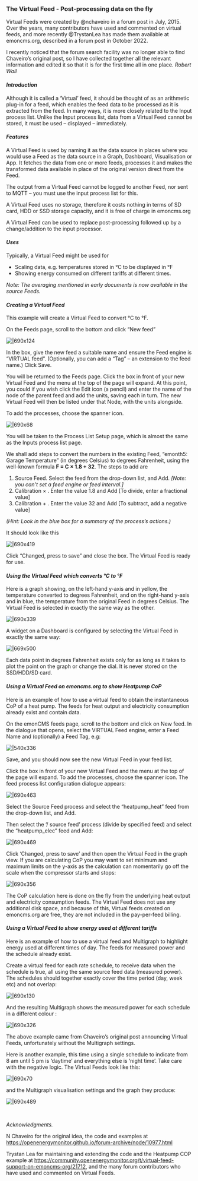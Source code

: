 ### The Virtual Feed - Post-processing data on the fly

Virtual Feeds were created by @nchaveiro  in a forum post in July, 2015. Over the years, many contributors have used and commented on virtual feeds, and more recently @TrystanLea has made them available at emoncms.org, described in a forum post in October 2022.

I recently noticed that the forum search facility was no longer able to find Chaveiro’s original post, so I have collected together all the relevant information and edited it so that it is for the first time all in one place.
*Robert Wall*

#### *Introduction*

Although it is called a ‘Virtual’ feed, it should be thought of as an arithmetic plug-in for a feed, which enables the feed data to be processed as it is extracted from the feed. In many ways, it is more closely related to the Input process list. Unlike the Input process list, data from a Virtual Feed cannot be stored, it must be used – displayed – immediately.

#### *Features*

A Virtual Feed is used by naming it as the data source in places where you would use a Feed as the data source in a Graph, Dashboard, Visualisation or App. It fetches the data from one or more feeds, processes it and makes the transformed data available in place of the original version direct from the Feed.

The output from a Virtual Feed cannot be logged to another Feed, nor sent to MQTT – you must use the input process list for this.

A Virtual Feed uses no storage, therefore it costs nothing in terms of SD card, HDD or SSD storage capacity, and it is free of charge in emoncms.org

A Virtual Feed can be used to replace post-processing followed up by a change/addition to the input processor.

#### *Uses*

Typically, a Virtual Feed might be used for

* Scaling data, e.g. temperatures stored in °C to be displayed in °F
* Showing energy consumed on different tariffs at different times.

*Note: The averaging mentioned in early documents is now available in the source Feeds.*

#### *Creating a Virtual Feed*

This example will create a Virtual Feed to convert °C to °F.

On the Feeds page, scroll to the bottom and click “New feed”

![|690x124](upload://6po51ibAAkj4v0FjCqD5xkKpwMx.png)

In the box, give the new feed a suitable name and ensure the Feed engine is “VIRTUAL feed”. (Optionally, you can add a “Tag” – an extension to the feed name.) Click Save.

You will be returned to the Feeds page. Click the box in front of your new Virtual Feed and the menu at the top of the page will expand. At this point, you could if you wish click the Edit icon (a pencil) and enter the name of the node of the parent feed and add the units, saving each in turn. The new Virtual Feed will then be listed under that Node, with the units alongside.

To add the processes, choose the spanner icon.

![|690x68](upload://AuuPpt0JdNDaKaWmuGcIXfiwICZ.png)

You will be taken to the Process List Setup page, which is almost the same as the Inputs process list page.

We shall add steps to convert the numbers in the existing Feed, “emonth5: Garage Temperature” (in degrees Celsius) to degrees Fahrenheit, using the well-known formula **F = C × 1.8 + 32**. The steps to add are

1. Source Feed. Select the feed from the drop-down list, and Add. *[Note: you can’t set a feed engine or feed interval.]*
2. Calibration × . Enter the value 1.8 and Add [To divide, enter a fractional value]
3. Calibration + . Enter the value 32 and Add [To subtract, add a negative value]

*(Hint: Look in the blue box for a summary of the process’s actions.)*

It should look like this

![|690x419](upload://eJdUWPbo0c4W2fJed9OsHaNdBzY.png)

Click “Changed, press to save” and close the box. The Virtual Feed is ready for use.

#### *Using the Virtual Feed which converts °C to °F*

Here is a graph showing, on the left-hand y-axis and in yellow, the temperature converted to degrees Fahrenheit, and on the right-hand y-axis and in blue, the temperature from the original Feed in degrees Celsius. The Virtual Feed is selected in exactly the same way as the other.

![|690x339](upload://oh9fGsN7C3WxDzcwdE7idPrCyrZ.png)

A widget on a Dashboard is configured by selecting the Virtual Feed in exactly the same way:

![|669x500](upload://catRXQFnv4CEwlpLgAG6FLEYXtD.png)

Each data point in degrees Fahrenheit exists only for as long as it takes to plot the point on the graph or change the dial. It is never stored on the SSD/HDD/SD card.

#### *Using a Virtual Feed on emoncms.org to show Heatpump CoP*

Here is an example of how to use a virtual feed to obtain the instantaneous CoP of a heat pump. The feeds for heat output and electricity consumption already exist and contain data.

On the emonCMS feeds page, scroll to the bottom and click on New feed. In the dialogue that opens, select the VIRTUAL Feed engine, enter a Feed Name and (optionally) a Feed Tag, e.g:

![|540x336](upload://15YuhECxFrlA7FXx2gRqicE089E.png)

Save, and you should now see the new Virtual Feed in your feed list.

Click the box in front of your new Virtual Feed and the menu at the top of the page will expand. To add the processes, choose the spanner icon. The feed process list configuration dialogue appears:

![|690x463](upload://nVGceej5isVujcJx1bIoDkOJ7uF.png)

Select the Source Feed process and select the “heatpump_heat” feed from the drop-down list, and Add.

Then select the ‘/ source feed’ process (divide by specified feed) and select the “heatpump_elec” feed and Add:

![|690x469](upload://7pI82alZFaYvhFyP6SP6tGamoPO.png)

Click ‘Changed, press to save’ and then open the Virtual Feed in the graph view. If you are calculating CoP you may want to set minimum and maximum limits on the y-axis as the calculation can momentarily go off the scale when the compressor starts and stops:

![|690x356](upload://uoSUuklcbwGqcZZDO9PVP4RSbv.png)

The CoP calculation here is done on the fly from the underlying heat output and electricity consumption feeds. The Virtual Feed does not use any additional disk space, and because of this, Virtual feeds created on emoncms.org are free, they are not included in the pay-per-feed billing.

#### *Using a Virtual Feed to show energy used at different tariffs*

Here is an example of how to use a virtual feed and Multigraph to highlight energy used at different times of day. The feeds for measured power and the schedule already exist.

Create a virtual feed for each rate schedule, to receive data when the schedule is true, all using the same source feed data (measured power). The schedules should together exactly cover the time period (day, week etc) and not overlap:

![|690x130](upload://y8VIAvGyGPeWBr54SlZQWQahzVx.webp)

And the resulting Multigraph shows the measured power for each schedule in a different colour :

![|690x326](upload://tEsgKlpvuxoAc7K0weiKlRMORX5.webp)

The above example came from Chaveiro’s original post announcing Virtual Feeds, unfortunately without the Multigraph settings.

Here is another example, this time using a single schedule to indicate from 8 am until 5 pm is ‘daytime’ and everything else is ‘night time’. Take care with the negative logic. The Virtual Feeds look like this:

![|690x70](upload://zODWDc9qYqLwQmpo6Z8avAkDJiE.png)

and the Multigraph visualisation settings and the graph they produce:

![|690x489](upload://qnUwwiR47mgE7TJGHSkSuLlD92O.png)

&nbsp;

*Acknowledgments.*

N Chaveiro for the original idea, the code and examples at https://openenergymonitor.github.io/forum-archive/node/10977.html

Trystan Lea for maintaining and extending the code and the Heatpump COP example at https://community.openenergymonitor.org/t/virtual-feed-support-on-emoncms-org/21712, and the many forum contributors who have used and commented on Virtual Feeds.
